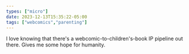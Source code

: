 ```yaml
---
types: ["micro"]
date: 2023-12-13T15:35:22-05:00
tags: ["webcomics","parenting"]
---
```

I love knowing that there's a webcomic-to-children's-book IP pipeline out there. Gives me some hope for humanity.
